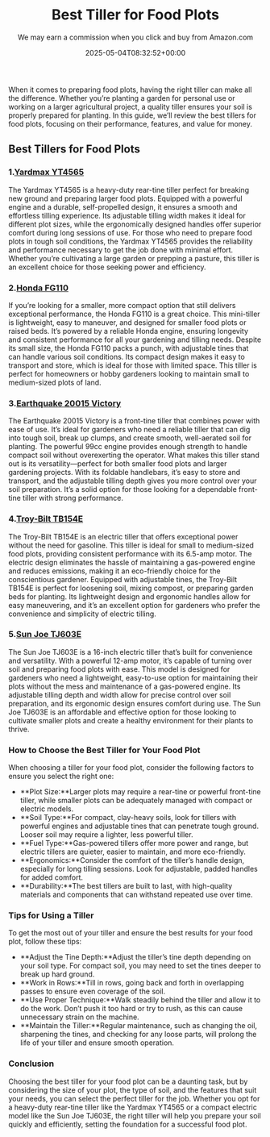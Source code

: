﻿---
author: We may earn a commission when you click and buy from Amazon.com
layout: post
title: Best Tiller for Food Plots
date: '2025-05-04T08:32:52+00:00'
categories:
- Guide
tags: []
slug: /best-tiller-for-food-plots/
lastmod: 2025-05-07T12:21:25+03:00
---

When it comes to preparing food plots, having the right tiller can make all the difference. Whether you’re planting a garden for personal use or working on a larger agricultural project, a quality tiller ensures your soil is properly prepared for planting. In this guide, we’ll review the best tillers for food plots, focusing on their performance, features, and value for money.
## Best Tillers for Food Plots
### 1.[Yardmax YT4565](https://www.amazon.com/dp/B00IXG4FZ6?tag=p-policy-20)
The Yardmax YT4565 is a heavy-duty rear-tine tiller perfect for breaking new ground and preparing larger food plots. Equipped with a powerful engine and a durable, self-propelled design, it ensures a smooth and effortless tilling experience. Its adjustable tilling width makes it ideal for different plot sizes, while the ergonomically designed handles offer superior comfort during long sessions of use.
For those who need to prepare food plots in tough soil conditions, the Yardmax YT4565 provides the reliability and performance necessary to get the job done with minimal effort. Whether you’re cultivating a large garden or prepping a pasture, this tiller is an excellent choice for those seeking power and efficiency.
### 2.[Honda FG110](https://www.amazon.com/dp/B07TLXFXLQ?tag=p-policy-20)
If you’re looking for a smaller, more compact option that still delivers exceptional performance, the Honda FG110 is a great choice. This mini-tiller is lightweight, easy to maneuver, and designed for smaller food plots or raised beds. It’s powered by a reliable Honda engine, ensuring longevity and consistent performance for all your gardening and tilling needs.
Despite its small size, the Honda FG110 packs a punch, with adjustable tines that can handle various soil conditions. Its compact design makes it easy to transport and store, which is ideal for those with limited space. This tiller is perfect for homeowners or hobby gardeners looking to maintain small to medium-sized plots of land.
### 3.[Earthquake 20015 Victory](https://www.amazon.com/dp/B078CGNYZZ?tag=p-policy-20)
The Earthquake 20015 Victory is a front-tine tiller that combines power with ease of use. It’s ideal for gardeners who need a reliable tiller that can dig into tough soil, break up clumps, and create smooth, well-aerated soil for planting. The powerful 99cc engine provides enough strength to handle compact soil without overexerting the operator.
What makes this tiller stand out is its versatility—perfect for both smaller food plots and larger gardening projects. With its foldable handlebars, it’s easy to store and transport, and the adjustable tilling depth gives you more control over your soil preparation. It’s a solid option for those looking for a dependable front-tine tiller with strong performance.
### 4.[Troy-Bilt TB154E](https://www.amazon.com/dp/B07NYQJWB2?tag=p-policy-20)
The Troy-Bilt TB154E is an electric tiller that offers exceptional power without the need for gasoline. This tiller is ideal for small to medium-sized food plots, providing consistent performance with its 6.5-amp motor. The electric design eliminates the hassle of maintaining a gas-powered engine and reduces emissions, making it an eco-friendly choice for the conscientious gardener.
Equipped with adjustable tines, the Troy-Bilt TB154E is perfect for loosening soil, mixing compost, or preparing garden beds for planting. Its lightweight design and ergonomic handles allow for easy maneuvering, and it’s an excellent option for gardeners who prefer the convenience and simplicity of electric tilling.
### 5.[Sun Joe TJ603E](https://www.amazon.com/dp/B07MQK8YT4?tag=p-policy-20)
The Sun Joe TJ603E is a 16-inch electric tiller that’s built for convenience and versatility. With a powerful 12-amp motor, it’s capable of turning over soil and preparing food plots with ease. This model is designed for gardeners who need a lightweight, easy-to-use option for maintaining their plots without the mess and maintenance of a gas-powered engine.
Its adjustable tilling depth and width allow for precise control over soil preparation, and its ergonomic design ensures comfort during use. The Sun Joe TJ603E is an affordable and effective option for those looking to cultivate smaller plots and create a healthy environment for their plants to thrive.
### How to Choose the Best Tiller for Your Food Plot
When choosing a tiller for your food plot, consider the following factors to ensure you select the right one:
- **Plot Size:**Larger plots may require a rear-tine or powerful front-tine tiller, while smaller plots can be adequately managed with compact or electric models.
- **Soil Type:**For compact, clay-heavy soils, look for tillers with powerful engines and adjustable tines that can penetrate tough ground. Looser soil may require a lighter, less powerful tiller.
- **Fuel Type:**Gas-powered tillers offer more power and range, but electric tillers are quieter, easier to maintain, and more eco-friendly.
- **Ergonomics:**Consider the comfort of the tiller’s handle design, especially for long tilling sessions. Look for adjustable, padded handles for added comfort.
- **Durability:**The best tillers are built to last, with high-quality materials and components that can withstand repeated use over time.
### Tips for Using a Tiller
To get the most out of your tiller and ensure the best results for your food plot, follow these tips:
- **Adjust the Tine Depth:**Adjust the tiller’s tine depth depending on your soil type. For compact soil, you may need to set the tines deeper to break up hard ground.
- **Work in Rows:**Till in rows, going back and forth in overlapping passes to ensure even coverage of the soil.
- **Use Proper Technique:**Walk steadily behind the tiller and allow it to do the work. Don’t push it too hard or try to rush, as this can cause unnecessary strain on the machine.
- **Maintain the Tiller:**Regular maintenance, such as changing the oil, sharpening the tines, and checking for any loose parts, will prolong the life of your tiller and ensure smooth operation.
### Conclusion
Choosing the best tiller for your food plot can be a daunting task, but by considering the size of your plot, the type of soil, and the features that suit your needs, you can select the perfect tiller for the job. Whether you opt for a heavy-duty rear-tine tiller like the Yardmax YT4565 or a compact electric model like the Sun Joe TJ603E, the right tiller will help you prepare your soil quickly and efficiently, setting the foundation for a successful food plot.